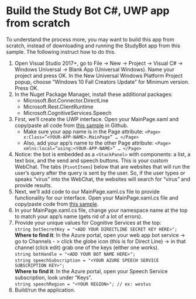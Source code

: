 # Build the Study Bot C#, UWP app from scratch

To understand the process more, you may want to build this app from scratch, instead of downloading and running the StudyBot app from this sample. The following instruct how to do this.

1. Open Visual Studio 2017+, go to File -> New -> Project -> Visual C# -> Windows Universal -> Blank App (Universal Windows). Name your project and press OK. In the New Universal Windows Platform Project popup, choose “Windows 10 Fall Creators Update” for Minimum version. Press OK.
1. In the Nuget Package Manager, install these additional packages:
   * Microsoft.Bot.Connector.DirectLine
   * Microsoft.Rest.ClientRuntime
   * Microsoft.CognitiveServices.Speech
1. First, we’ll create the UWP interface. Open your MainPage.xaml and copy/paste all code from [this sample](https://raw.githubusercontent.com/Azure-Samples/cognitive-services-studybot-csharp/master/StudyBot/StudyBot/MainPage.xaml) in Github. 
   * Make sure your app name is in the Page attribute:
     `<Page> x:Class=”<YOUR-APP-NAME>.MainPage” … </Page>`
   * Also, add your app’s name to the other Page attribute: 
     `<Page> xmlns:local=”using:<YOUR-APP-NAME>” … </Page>`
1. Notice: the bot is embedded as a `<StackPanel>` with components: a list, a text box, and the send and speech buttons. This is your custom WebChat. The tabs (`PivotItems`) below that are websites that will run the user’s query after the query is sent by the user. So, if the user types or speaks “virus” into the WebChat, the websites will search for “virus” and provide results.
1. Next, we’ll add code to our MainPage.xaml.cs file to provide functionality for our interface. Open your MainPage.xaml.cs file and copy/paste code from [this sample](https://raw.githubusercontent.com/Azure-Samples/cognitive-services-studybot-csharp/master/StudyBot/StudyBot/MainPage.xaml.cs).
1. In your MainPage.xaml.cs file, change your namespace name at the top to match your app’s name (gets rid of a lot of errors).
1. Provide your unique values for Cognitive Services at the top: <br>
   `string botSecretKey = "<ADD YOUR DIRECTLINE SECRET KEY HERE>";`<br>
   **Where to find it**: In the Azure portal, open your web app bot service -> go to Channels - > click the globe icon (this is for Direct Line) -> in that channel (click edit) grab one of the keys (either one works).<br>
   `string botHandle = "<ADD YOUR BOT NAME HERE>";`<br>
   `string speechSubscription = "<YOUR AZURE SPEECH SERVICE SUBSCRIPTION KEY>";`<br>
   **Where to find it**: In the Azure portal, open your Speech Service subscription, look under “Keys”.<br>
   `string speechRegion = "<YOUR REGION>"; // ex: westus`<br>
1. Build/run the application.


